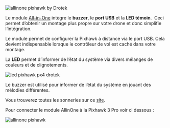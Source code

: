 ![](https://drotek.com/wp-content/uploads/2017/01/DSC02075.jpg "allinone pixhawk by Drotek")

Le module [All-in-One](https://drotek.com/shop/fr/drotek-parts/819-module-all-in-one.html?live_configurator_token=8746d605a9c04b1e35dffc6d98e0a9e5&id_shop=1&id_employee=1&theme=&theme_font=) intègre le **buzzer**, le **port USB** et la **LED témoin**.  Ceci permet d’obtenir un montage plus propre sur votre drone et donc simplifie l’intégration.

Le module permet de configurer la Pixhawk à distance via le port USB. Cela devient indispensable lorsque le contrôleur de vol est caché dans votre montage.

La **LED** permet d’informer de l’état du système via divers mélanges de couleurs et de clignotements.

![](https://drotek.com/wp-content/uploads/2017/01/led_fr.png "led pixhawk px4 drotek")

Le buzzer est utilisé pour informer de l’état du système en jouant des mélodies différentes.

Vous trouverez toutes les sonneries sur ce [site](http://copter.ardupilot.com/wiki/common-sounds-pixhawkpx4/).

  


Pour connecter le module AllinOne à la Pixhawk 3 Pro voir ci dessous :

![](https://drotek.com/wp-content/uploads/2017/01/DSC02045-1.jpg "allinone pixhawk")

